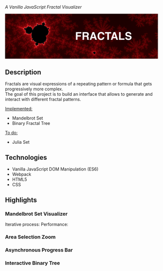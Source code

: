 
*A Vanilla JavaScript Fractal Visualizer*

![fractals](./images/banner-with-text.png)

## **Description**

Fractals are visual expressions of a repeating pattern or formula that gets progressively more complex. <br>
The goal of this project is to build an interface that allows to generate and interact with different fractal patterns. <br>

<ins> Implemented: </ins>
* Mandelbrot Set
* Binary Fractal Tree

<ins> To do: </ins>
* Julia Set


## **Technologies**

* Vanilla JavaScript DOM Manipulation (ES6)
* Webpack
* HTML5
* CSS


## **Highlights**

### Mandelbrot Set Visualizer

Iterative process: 
Performance: 

### Area Selection Zoom

### Asynchronous Progress Bar

### Interactive Binary Tree

